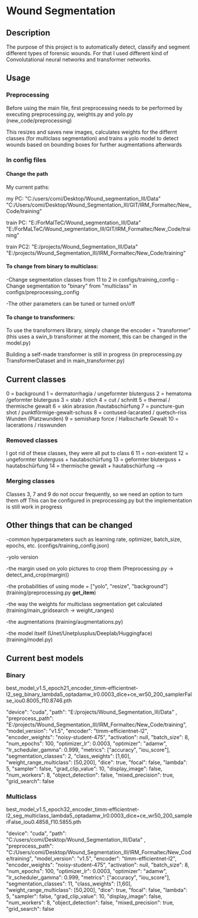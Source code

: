 # Wound Segmentation

## Description

The purpose of this project is to automatically detect, classify and segment different types of forensic wounds. For that I used different kind of Convolutational neural networks and transformer networks.

## Usage

### Preprocessing
Before using the main file, first preprocessing needs to be performed by executing preprocessing.py, weights.py and yolo.py (new_code/preprocessing)

This resizes and saves new images, calculates weights for the differnt classes (for multiclass segmentation) and trains a yolo model to detect wounds based on bounding boxes for further augmentations afterwards


### In config files

#### Change the path

My current paths:

my PC: 
"C:/users/comi/Desktop/Wound_segmentation_III/Data" 
"C:/Users/comi/Desktop/Wound_Segmentation_III/GIT/IRM_Formaltec/New_Code/training"

train PC: 
"E:/ForMalTeC/Wound_segmentation_III/Data" 
"E:/ForMaLTeC/Wound_segmentation_III/GIT/IRM_Formaltec/New_Code/training"

train PC2: 
"E:/projects/Wound_Segmentation_III/Data"
"E:/projects/Wound_Segmentation_III/IRM_Formaltec/New_Code/training"

#### To change from binary to multiclass:
-Change segmentation classes from 11 to 2 in configs/training_config
-Change segmentation to "binary" from "multiclass" in configs/preprocessing_config

-The other parameters can be tuned or turned on/off

#### To change to transformers:
To use the transformers library, simply change the encoder = "transformer" (this uses a swin_b transformer at the moment, this can be changed in the model.py)

Building a self-made transformer is still in progress (in preprocessing.py TransformerDataset and in main_transformer.py)


## Current classes

0 = background
1 = dermatorrhagia / ungeformter bluterguss
2 = hematoma /geformter bluterguss
3 = stab / stich
4 = cut / schnitt
5 = thermal / thermische gewalt
6 = skin abrasion /hautabschürfung
7 = puncture-gun shot / punktförmige-gewalt-schuss
8 = contused-lacarated / quetsch-riss Wunden (Platzwunden)
9 = semisharp force / Halbscharfe Gewalt
10 = lacerations / risswunden

### Removed classes

I got rid of these classes, they were all put to class 6
11 = non-existent
12 = ungeformter bluterguss + hautabschürfung
13 = geformter bluterguss + hautabschürfung
14 = thermische gewalt + hautabschürfung -->

### Merging classes

Classes 3, 7 and 9 do not occur frequently, so we need an option to turn them off
This can be configured in preprocessing.py but the implementation is still work in progress

## Other things that can be changed

-common hyperparameters such as learning rate, optimizer, batch_size, epochs, etc. (configs/training_config.json)

-yolo version

-the margin used on yolo pictures to crop them (Preprocessing.py -> detect_and_crop(margin))

-the probabilities of using mode = ["yolo", "resize", "background"] (training/preprocessing.py __get_item__)

-the way the weights for multiclass segmentation get calculated (training/main_gridsearch -> weight_ranges)

-the augmentations (training/augmentations.py)

-the model itself (Unet/Unetplusplus/Deeplab/Huggingface) (training/model.py)



## Current best models

### Binary

best_model_v1.5_epoch21_encoder_timm-efficientnet-l2_seg_binary_lambda5_optadamw_lr0.0003_dice+ce_wr50_200_samplerFalse_iou0.8005_f10.8746.pth

"device": "cuda",
"path":  "E:/projects/Wound_Segmentation_III/Data" ,
"preprocess_path": "E:/projects/Wound_Segmentation_III/IRM_Formaltec/New_Code/training",
"model_version": "v1.5",
"encoder": "timm-efficientnet-l2",
"encoder_weights": "noisy-student-475",
"activation": null,
"batch_size": 8,
"num_epochs": 100,
"optimizer_lr": 0.0003,
"optimizer": "adamw",
"lr_scheduler_gamma": 0.999,
"metrics": ["accuracy", "iou_score"],
"segmentation_classes": 2,
"class_weights": [1,60],
"weight_range_multiclass": [50,200],
"dice": true,
"focal": false,
"lambda": 5,
"sampler": false,
"grad_clip_value": 10,
"display_image": false,
"num_workers": 8,
"object_detection": false,
"mixed_precision": true,
"grid_search": false


### Multiclass

best_model_v1.5_epoch32_encoder_timm-efficientnet-l2_seg_multiclass_lambda5_optadamw_lr0.0003_dice+ce_wr50_200_samplerFalse_iou0.4858_f10.5855.pth

"device": "cuda",
"path":  "C:/users/comi/Desktop/Wound_Segmentation_III/Data" ,
"preprocess_path": "C:/Users/comi/Desktop/Wound_Segmentation_III/IRM_Formaltec/New_Code/training",
"model_version": "v1.5",
"encoder": "timm-efficientnet-l2",
"encoder_weights": "noisy-student-475",
"activation": null,
"batch_size": 8,
"num_epochs": 100,
"optimizer_lr": 0.0003,
"optimizer": "adamw",
"lr_scheduler_gamma": 0.999,
"metrics": ["accuracy", "iou_score"],
"segmentation_classes": 11,
"class_weights": [1,60],
"weight_range_multiclass": [50,200],
"dice": true,
"focal": false,
"lambda": 5,
"sampler": false,
"grad_clip_value": 10,
"display_image": false,
"num_workers": 8,
"object_detection": false,
"mixed_precision": true,
"grid_search": false

